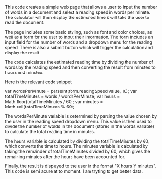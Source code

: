 This code creates a simple web page that allows a user to input the number of words in a document and select a reading speed in words per minute. 
The calculator will then display the estimated time it will take the user to read the document.

The page includes some basic styling, such as font and color choices, as well as a form for the user to input their information. 
The form includes an input field for the number of words and a dropdown menu for the reading speed. 
There is also a submit button which will trigger the calculation and display the result.








The code calculates the estimated reading time by dividing the number of words by 
the reading speed and then converting the result from minutes to hours and minutes.

Here is the relevant code snippet:

  var wordsPerMinute = parseInt(form.readingSpeed.value, 10);
  var totalTimeMinutes = words / wordsPerMinute;
  var hours = Math.floor(totalTimeMinutes / 60);
  var minutes = Math.ceil(totalTimeMinutes % 60);

The wordsPerMinute variable is determined by parsing the value chosen by the user in the reading speed dropdown menu. 
This value is then used to divide the number of words in the document (stored in the words variable) to calculate the total reading time in minutes.

The hours variable is calculated by dividing the totalTimeMinutes by 60, which converts the time to hours. 
The minutes variable is calculated by taking the remainder of totalTimeMinutes divided by 60, 
which gives the remaining minutes after the hours have been accounted for.

Finally, the result is displayed to the user in the format "X hours Y minutes".
This code is semi acure at to moment. I am tryting to get better data.
